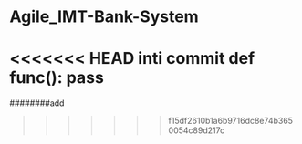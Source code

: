# Agile_IMT-Bank-System


<<<<<<< HEAD
inti commit
def func():
	pass
=======
########add
>>>>>>> f15df2610b1a6b9716dc8e74b3650054c89d217c
